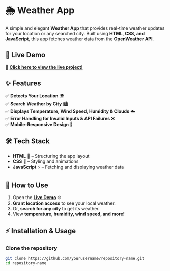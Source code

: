 # 🌦️ Weather App  

A simple and elegant **Weather App** that provides real-time weather updates for your location or any searched city. Built using **HTML, CSS, and JavaScript**, this app fetches weather data from the **OpenWeather API**.  

## 🚀 Live Demo  
🔗 **[Click here to view the live project!](https://yourusername.github.io/repository-name/)**  
 

## ✨ Features  
✅ **Detects Your Location** 🌍  
✅ **Search Weather by City** 🏙️  
✅ **Displays Temperature, Wind Speed, Humidity & Clouds** ☁️  
✅ **Error Handling for Invalid Inputs & API Failures** ❌  
✅ **Mobile-Responsive Design** 📱  

## 🛠️ Tech Stack  
- **HTML** 🎨 – Structuring the app layout  
- **CSS** 💅 – Styling and animations  
- **JavaScript** ⚡ – Fetching and displaying weather data  

## 📌 How to Use  
1. Open the **[Live Demo](https://yourusername.github.io/repository-name/)** 🌐  
2. **Grant location access** to see your local weather.  
3. Or, **search for any city** to get its weather.  
4. View **temperature, humidity, wind speed, and more!**  

## ⚡ Installation & Usage  
### **Clone the repository**  
```sh
git clone https://github.com/yourusername/repository-name.git
cd repository-name